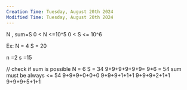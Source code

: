 ```yaml
---
Creation Time: Tuesday, August 20th 2024
Modified Time: Tuesday, August 20th 2024
---
```

N , sum=S
0 < N <=10^5
0 < S <= 10^6

Ex: 
N = 4
S = 20

n =2
s =15


// check if sum is possible
N = 6
S = 34
9+9+9+9+9+9= 9*6 = 54
sum must be always <= 54
9+9+9+0+0+0
9+9+9+1+1+1
9+9+9+2+1+1
9+9+9+5+1+1
